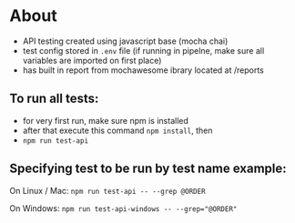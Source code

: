 # About
- API testing created using javascript base (mocha chai)
- test config stored in `.env` file (if running in pipelne, make sure all variables are imported on first place)
- has built in report from mochawesome ibrary located at /reports

## To run all tests:
- for very first run, make sure npm is installed
- after that execute this command `npm install`, then
- `npm run test-api`

## Specifying test to be run by test name example: 
On Linux / Mac: 
`npm run test-api -- --grep @ORDER`

On Windows: 
`npm run test-api-windows -- --grep="@ORDER"`